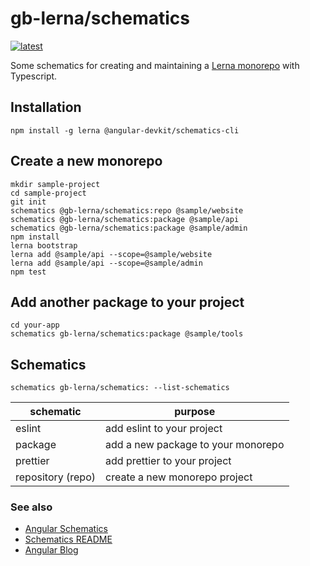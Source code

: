 # gb-lerna/schematics

 [![latest](https://img.shields.io/npm/v/@gb-lerna/schematics/latest.svg)](https://npmjs.com/package/@gb-lerna/schematics)

Some schematics for creating and maintaining a [Lerna monorepo](https://lerna.js.org/) with Typescript.

## Installation

```
npm install -g lerna @angular-devkit/schematics-cli
```

## Create a new monorepo

```
mkdir sample-project
cd sample-project
git init
schematics @gb-lerna/schematics:repo @sample/website
schematics @gb-lerna/schematics:package @sample/api
schematics @gb-lerna/schematics:package @sample/admin
npm install
lerna bootstrap
lerna add @sample/api --scope=@sample/website
lerna add @sample/api --scope=@sample/admin
npm test
```

## Add another package to your project

```
cd your-app
schematics gb-lerna/schematics:package @sample/tools
```

## Schematics

```
schematics gb-lerna/schematics: --list-schematics
```

| schematic | purpose |
|-|-|
| eslint | add eslint to your project |
| package | add a new package to your monorepo |
| prettier | add prettier to your project |
| repository (repo) | create a new monorepo project |


### See also

* [Angular Schematics](https://github.com/angular/angular-cli/tree/master/packages/schematics/angular)
* [Schematics README](https://github.com/angular/angular-cli/blob/master/packages/angular_devkit/schematics/README.md)
* [Angular Blog](https://blog.angular.io/schematics-an-introduction-dc1dfbc2a2b2)
